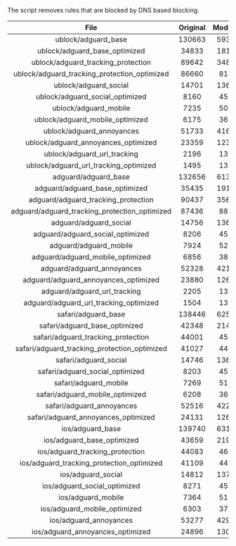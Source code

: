 The script removes rules that are blocked by DNS based blocking.


| File | Original | Modified |
|:----:|:-----:|:-----:|
| ublock/adguard_base | 130663 | 59311 |
| ublock/adguard_base_optimized | 34833 | 18111 |
| ublock/adguard_tracking_protection | 89642 | 34877 |
| ublock/adguard_tracking_protection_optimized | 86660 | 8114 |
| ublock/adguard_social | 14701 | 13636 |
| ublock/adguard_social_optimized | 8160 | 4537 |
| ublock/adguard_mobile | 7235 | 5087 |
| ublock/adguard_mobile_optimized | 6175 | 3634 |
| ublock/adguard_annoyances | 51733 | 41650 |
| ublock/adguard_annoyances_optimized | 23359 | 12337 |
| ublock/adguard_url_tracking | 2196 | 1337 |
| ublock/adguard_url_tracking_optimized | 1495 | 1334 |
| adguard/adguard_base | 132656 | 61363 |
| adguard/adguard_base_optimized | 35435 | 19147 |
| adguard/adguard_tracking_protection | 90437 | 35614 |
| adguard/adguard_tracking_protection_optimized | 87436 | 8835 |
| adguard/adguard_social | 14756 | 13696 |
| adguard/adguard_social_optimized | 8206 | 4583 |
| adguard/adguard_mobile | 7924 | 5268 |
| adguard/adguard_mobile_optimized | 6856 | 3808 |
| adguard/adguard_annoyances | 52328 | 42165 |
| adguard/adguard_annoyances_optimized | 23880 | 12616 |
| adguard/adguard_url_tracking | 2205 | 1345 |
| adguard/adguard_url_tracking_optimized | 1504 | 1342 |
| safari/adguard_base | 138446 | 62594 |
| safari/adguard_base_optimized | 42348 | 21417 |
| safari/adguard_tracking_protection | 44001 | 4598 |
| safari/adguard_tracking_protection_optimized | 41027 | 4449 |
| safari/adguard_social | 14746 | 13680 |
| safari/adguard_social_optimized | 8203 | 4570 |
| safari/adguard_mobile | 7269 | 5126 |
| safari/adguard_mobile_optimized | 6208 | 3667 |
| safari/adguard_annoyances | 52516 | 42273 |
| safari/adguard_annoyances_optimized | 24131 | 12699 |
| ios/adguard_base | 139740 | 63104 |
| ios/adguard_base_optimized | 43659 | 21924 |
| ios/adguard_tracking_protection | 44083 | 4606 |
| ios/adguard_tracking_protection_optimized | 41109 | 4457 |
| ios/adguard_social | 14812 | 13719 |
| ios/adguard_social_optimized | 8271 | 4591 |
| ios/adguard_mobile | 7364 | 5170 |
| ios/adguard_mobile_optimized | 6303 | 3708 |
| ios/adguard_annoyances | 53277 | 42925 |
| ios/adguard_annoyances_optimized | 24896 | 13018 |